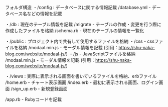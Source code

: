 
フォルダ構造
・/config : 
データベースに関する情報記載
    /database.yml - データベース名などの情報を記載

・/db : 
現在のテーブル情報を記載
    /migrate - テーブルの作成・変更を行う際に作成したファイルを格納
    /schema.rb - 現在のテーブルの情報を一覧化

・/public : 
プロジェクト内で共有して使用するファイルを格納
    ・/css - cssファイルを格納
        /modaal.min.js - モーダル情報を記載 (引用：https://shu-naka-blog.com/website/modaal-js/)
    ・/js - JavaScriptファイルを格納
        /modaal.min.js - モーダル情報を記載 (引用：https://shu-naka-blog.com/website/modaal-js/)

・/views :
実際に表示される画面を書いているファイルを格納、erbファイル
    /home.erb - チャート表示画面
    /index.erb - 最初に表示される画面、ログイン画面
    /sign_up.erb - 新規登録画面

/app.rb - Rubyコードを記載


